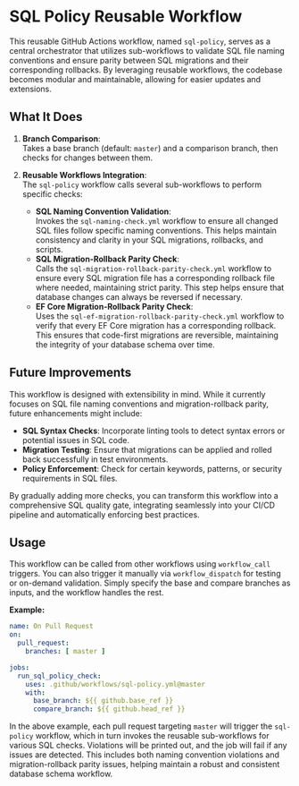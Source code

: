 # SQL Policy Reusable Workflow

This reusable GitHub Actions workflow, named `sql-policy`, serves as a central orchestrator that utilizes sub-workflows to validate SQL file naming conventions and ensure parity between SQL migrations and their corresponding rollbacks. By leveraging reusable workflows, the codebase becomes modular and maintainable, allowing for easier updates and extensions.

## What It Does

1. **Branch Comparison**:  
   Takes a base branch (default: `master`) and a comparison branch, then checks for changes between them.

2. **Reusable Workflows Integration**:  
   The `sql-policy` workflow calls several sub-workflows to perform specific checks:
   - **SQL Naming Convention Validation**:  
     Invokes the `sql-naming-check.yml` workflow to ensure all changed SQL files follow specific naming conventions. This helps maintain consistency and clarity in your SQL migrations, rollbacks, and scripts.
   - **SQL Migration-Rollback Parity Check**:  
     Calls the `sql-migration-rollback-parity-check.yml` workflow to ensure every SQL migration file has a corresponding rollback file where needed, maintaining strict parity. This step helps ensure that database changes can always be reversed if necessary.
   - **EF Core Migration-Rollback Parity Check**:  
     Uses the `sql-ef-migration-rollback-parity-check.yml` workflow to verify that every EF Core migration has a corresponding rollback. This ensures that code-first migrations are reversible, maintaining the integrity of your database schema over time.

## Future Improvements

This workflow is designed with extensibility in mind. While it currently focuses on SQL file naming conventions and migration-rollback parity, future enhancements might include:

- **SQL Syntax Checks**: Incorporate linting tools to detect syntax errors or potential issues in SQL code.
- **Migration Testing**: Ensure that migrations can be applied and rolled back successfully in test environments.
- **Policy Enforcement**: Check for certain keywords, patterns, or security requirements in SQL files.

By gradually adding more checks, you can transform this workflow into a comprehensive SQL quality gate, integrating seamlessly into your CI/CD pipeline and automatically enforcing best practices.

## Usage

This workflow can be called from other workflows using `workflow_call` triggers. You can also trigger it manually via `workflow_dispatch` for testing or on-demand validation. Simply specify the base and compare branches as inputs, and the workflow handles the rest.

**Example:**

```yaml
name: On Pull Request
on:
  pull_request:
    branches: [ master ]

jobs:
  run_sql_policy_check:
    uses: .github/workflows/sql-policy.yml@master
    with:
      base_branch: ${{ github.base_ref }}
      compare_branch: ${{ github.head_ref }}
```

In the above example, each pull request targeting `master` will trigger the `sql-policy` workflow, which in turn invokes the reusable sub-workflows for various SQL checks. Violations will be printed out, and the job will fail if any issues are detected. This includes both naming convention violations and migration-rollback parity issues, helping maintain a robust and consistent database schema workflow.